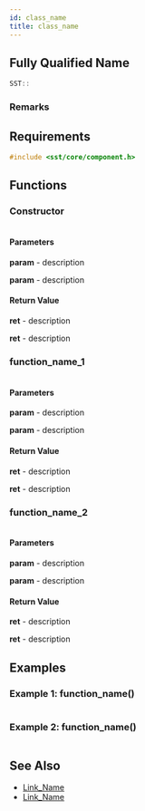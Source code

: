 ```yaml
---
id: class_name
title: class_name
---
```

## Fully Qualified Name
```cpp
SST::
```

### Remarks

## Requirements

```cpp
#include <sst/core/component.h>
```

## Functions

### Constructor
```cpp

```

#### Parameters

**param** - description

**param** - description

#### Return Value

**ret** - description

**ret** - description

### function_name_1
```cpp

```

#### Parameters

**param** - description

**param** - description

#### Return Value

**ret** - description

**ret** - description

### function_name_2
```cpp

```

#### Parameters

**param** - description

**param** - description

#### Return Value

**ret** - description

**ret** - description

## Examples

### Example 1: function_name()
```cpp

```

### Example 2: function_name()
```cpp

```

## See Also

- [Link_Name](TBA)
- [Link_Name](TBA)